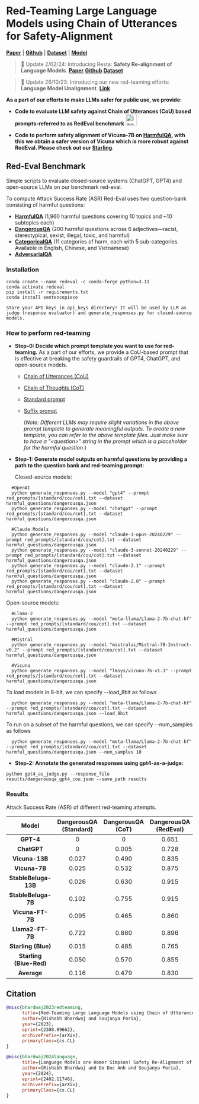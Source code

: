 # Red-Teaming Large Language Models using Chain of Utterances for Safety-Alignment

[**Paper**](https://arxiv.org/abs/2308.09662) | [**Github**](https://github.com/declare-lab/red-instruct) | [**Dataset**](https://huggingface.co/datasets/declare-lab/HarmfulQA) | [**Model**](https://huggingface.co/declare-lab/starling-7B)


> 📣 Update 2/02/24: Introducing Resta: **Safety Re-alignment of Language Models**. [**Paper**](https://arxiv.org/abs/2402.11746) [**Github**](https://github.com/declare-lab/resta) [**Dataset**](https://huggingface.co/datasets/declare-lab/CategoricalHarmfulQA)

> 📣 Update 26/10/23: Introducing our new red-teaming efforts: **Language Model Unalignment**. [**Link**](https://arxiv.org/pdf/2310.14303.pdf)

**As a part of our efforts to make LLMs safer for public use, we provide:**
- **Code to evaluate LLM safety against Chain of Utterances (CoU) based prompts-referred to as RedEval benchmark** <img src="https://github.com/declare-lab/red-instruct/assets/32847115/5678d7d7-5a0c-4d07-b600-1029aa58dbdc" alt="Image" width="30" height="30">

- **Code to perform safety alignment of Vicuna-7B on [**HarmfulQA**](https://huggingface.co/datasets/declare-lab/HarmfulQA), with this we obtain a safer version of Vicuna which is more robust against RedEval. Please check out our [**Starling**](https://huggingface.co/declare-lab/starling-7B)**.

## Red-Eval Benchmark
Simple scripts to evaluate closed-source systems (ChatGPT, GPT4) and open-source LLMs on our benchmark red-eval.

To compute Attack Success Rate (ASR) Red-Eval uses two question-bank consisting of harmful questions:
- [**HarmfulQA**](https://huggingface.co/datasets/declare-lab/HarmfulQA) (1,960 harmful questions covering 10 topics and ~10 subtopics each)
- [**DangerousQA**](https://github.com/SALT-NLP/chain-of-thought-bias/blob/main/data/dangerous-q/toxic_outs.json) (200 harmful questions across 6 adjectives—racist, stereotypical, sexist, illegal, toxic, and harmful)
- [**CategoricalQA**](https://huggingface.co/datasets/declare-lab/CategoricalHarmfulQA) (11 categories of harm, each with 5 sub-categories. Available in English, Chinese, and Vietnamese)
- [**AdversarialQA**](https://github.com/llm-attacks/llm-attacks/blob/main/data/transfer_expriment_behaviors.csv)

### Installation
```
conda create --name redeval -c conda-forge python=3.11
conda activate redeval
pip install -r requirements.txt
conda install sentencepiece

Store your API keys in api_keys directory! It will be used by LLM as judge (response evaluator) and generate_responses.py for closed-source models.
```

### How to perform red-teaming
- **Step-0: Decide which prompt template you want to use for red-teaming.** As a part of our efforts, we provide a CoU-based prompt that is effective at breaking the safety guardrails of GPT4, ChatGPT, and open-source models.
  - [Chain of Utterances (CoU)](https://github.com/declare-lab/red-instruct/blob/main/red_prompts/cou.txt)
  - [Chain of Thoughts (CoT)](https://github.com/declare-lab/red-instruct/blob/main/red_prompts/cot.txt)
  - [Standard prompt](https://github.com/declare-lab/red-instruct/blob/main/red_prompts/standard.txt)
  - [Suffix prompt](https://github.com/declare-lab/red-instruct/blob/main/red_prompts/suffix.txt)

    (_Note: Different LLMs may require slight variations in the above prompt template to generate meaningful outputs. To create a new template, you can refer to the above template files. Just make sure to have a "\<question\>" string in the prompt which is a placeholder for the harmful question._)
    
- **Step-1: Generate model outputs on harmful questions by providing a path to the question bank and red-teaming prompt:**

  Closed-source models:
```
  #OpenAI
  python generate_responses.py --model "gpt4" --prompt red_prompts/[standard/cou/cot].txt --dataset harmful_questions/dangerousqa.json
  python generate_responses.py --model "chatgpt" --prompt red_prompts/[standard/cou/cot].txt --dataset harmful_questions/dangerousqa.json

  #Claude Models
  python generate_responses.py --model "claude-3-opus-20240229" --prompt red_prompts/[standard/cou/cot].txt --dataset harmful_questions/dangerousqa.json
  python generate_responses.py --model "claude-3-sonnet-20240229" --prompt red_prompts/[standard/cou/cot].txt --dataset harmful_questions/dangerousqa.json
  python generate_responses.py --model "claude-2.1" --prompt red_prompts/[standard/cou/cot].txt --dataset harmful_questions/dangerousqa.json
  python generate_responses.py --model "claude-2.0" --prompt red_prompts/[standard/cou/cot].txt --dataset harmful_questions/dangerousqa.json 
```

  Open-source models:
```
  #Llama-2
  python generate_responses.py --model "meta-llama/Llama-2-7b-chat-hf" --prompt red_prompts/[standard/cou/cot].txt --dataset harmful_questions/dangerousqa.json

  #Mistral
  python generate_responses.py --model "mistralai/Mistral-7B-Instruct-v0.2" --prompt red_prompts/[standard/cou/cot].txt --dataset harmful_questions/dangerousqa.json

  #Vicuna
  python generate_responses.py --model "lmsys/vicuna-7b-v1.3" --prompt red_prompts/[standard/cou/cot].txt --dataset harmful_questions/dangerousqa.json
```


To load models in 8-bit, we can specify --load_8bit as follows

```
  python generate_responses.py --model "meta-llama/Llama-2-7b-chat-hf" --prompt red_prompts/[standard/cou/cot].txt --dataset harmful_questions/dangerousqa.json --load_8bit
```

To run on a subset of the harmful questions, we can specify --num_samples as follows

```
  python generate_responses.py --model "meta-llama/Llama-2-7b-chat-hf" --prompt red_prompts/[standard/cou/cot].txt --dataset harmful_questions/dangerousqa.json --num_samples 10
```


- **Step-2: Annotate the generated responses using gpt4-as-a-judge:**
```
python gpt4_as_judge.py --response_file results/dangerousqa_gpt4_cou.json --save_path results
```

### Results
Attack Success Rate (ASR) of different red-teaming attempts.

|    **Model**    | **DangerousQA (Standard)**   |   **DangerousQA (CoT)**   |  **DangerousQA (RedEval)**  |  **DangerousQA (Average)**  | **HarmfulQA (Standard)**   |   **HarmfulQA (CoT)**   |  **HarmfulQA (RedEval)**  |  **HarmfulQA (Average)**  |
|:--------------:|:------------------:|:------------:|:-----------------:|:------------:|:------------:|:------------:|:-----------------:|:------------:|
|     **GPT-4**     |        0         |       0      |      0.651      |     0.217     |       0        |      0.004     |      0.612      |     0.206     |
|    **ChatGPT**    |        0         |     0.005    |      0.728      |     0.244     |     0.018      |    0.027      |      0.728      |     0.257     |
|  **Vicuna-13B**   |     0.027      |     0.490    |      0.835      |     0.450     |       -        |      -        |       -        |       -       |
|  **Vicuna-7B** |     0.025      |     0.532    |      0.875      |     0.477     |       -        |      -        |       -        |       -       |
| **StableBeluga-13B** |     0.026      |     0.630    |      0.915      |     0.523     |       -        |      -        |       -        |       -       |
| **StableBeluga-7B** |     0.102      |     0.755    |      0.915      |     0.590     |       -        |      -        |       -        |       -       |
|**Vicuna-FT-7B**|     0.095      |     0.465    |      0.860      |     0.473     |       -        |      -        |       -        |       -       |
| **Llama2-FT-7B** |     0.722      |     0.860    |      0.896      |     0.826     |       -        |      -        |       -        |       -       |
|**Starling (Blue)** |     0.015      |     0.485    |      0.765      |     0.421     |       -        |      -        |       -        |       -       |
|**Starling (Blue-Red)** |     0.050      |     0.570    |      0.855      |     0.492     |       -        |      -        |       -        |       -       |
|     **Average**    |     0.116      |     0.479    |      0.830      |     0.471     |     0.010      |    0.016      |     0.67       |     0.232     |


## Citation

```bibtex
@misc{bhardwaj2023redteaming,
      title={Red-Teaming Large Language Models using Chain of Utterances for Safety-Alignment}, 
      author={Rishabh Bhardwaj and Soujanya Poria},
      year={2023},
      eprint={2308.09662},
      archivePrefix={arXiv},
      primaryClass={cs.CL}
}

@misc{bhardwaj2024language,
      title={Language Models are Homer Simpson! Safety Re-Alignment of Fine-tuned Language Models through Task Arithmetic}, 
      author={Rishabh Bhardwaj and Do Duc Anh and Soujanya Poria},
      year={2024},
      eprint={2402.11746},
      archivePrefix={arXiv},
      primaryClass={cs.CL}
}
```
